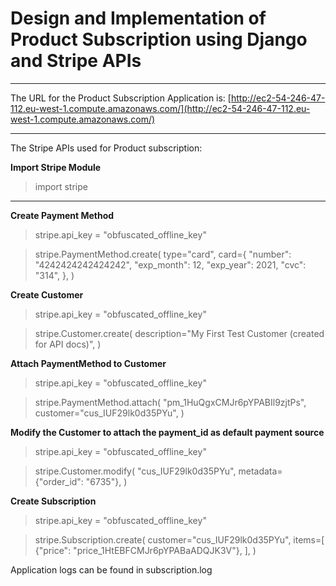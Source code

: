 # Design and Implementation of Product Subscription using Django and Stripe APIs

---

The URL for the Product Subscription Application is: [http://ec2-54-246-47-112.eu-west-1.compute.amazonaws.com/](http://ec2-54-246-47-112.eu-west-1.compute.amazonaws.com/)

---

The Stripe APIs used for Product subscription:

**Import Stripe Module**

> import stripe

---

**Create Payment Method**

> stripe.api_key = "obfuscated_offline_key"

> stripe.PaymentMethod.create(
>  type="card",
>  card={
>    "number": "4242424242424242",
>    "exp_month": 12,
>    "exp_year": 2021,
>    "cvc": "314",
>  },
> )

**Create Customer**

> stripe.api_key = "obfuscated_offline_key"

> stripe.Customer.create(
>   description="My First Test Customer (created for API docs)",
> )

**Attach PaymentMethod to Customer**

> stripe.api_key = "obfuscated_offline_key"

> stripe.PaymentMethod.attach(
>   "pm_1HuQgxCMJr6pYPABIl9zjtPs",
>   customer="cus_IUF29lk0d35PYu",
> )

**Modify the Customer to attach the payment_id as default payment source**

> stripe.api_key = "obfuscated_offline_key"

> stripe.Customer.modify(
>   "cus_IUF29lk0d35PYu",
>   metadata={"order_id": "6735"},
> )

**Create Subscription**

> stripe.api_key = "obfuscated_offline_key"

> stripe.Subscription.create(
>   customer="cus_IUF29lk0d35PYu",
>   items=[
>     {"price": "price_1HtEBFCMJr6pYPABaADQJK3V"},
>   ],
> )

Application logs can be found in subscription.log
